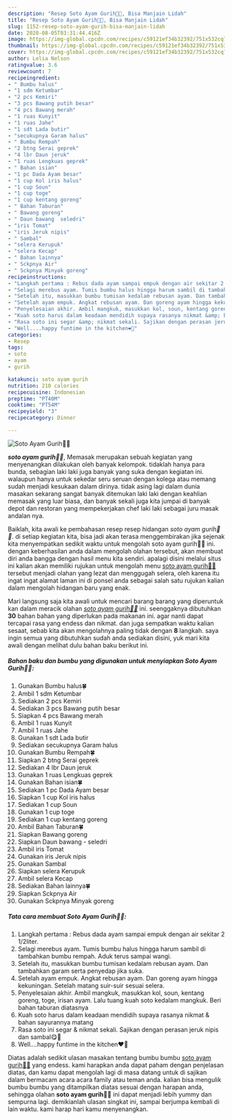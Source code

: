 ```yaml
---
description: "Resep Soto Ayam Gurih🍲😘, Bisa Manjain Lidah"
title: "Resep Soto Ayam Gurih🍲😘, Bisa Manjain Lidah"
slug: 1152-resep-soto-ayam-gurih-bisa-manjain-lidah
date: 2020-08-05T03:31:44.416Z
image: https://img-global.cpcdn.com/recipes/c59121ef34b32392/751x532cq70/soto-ayam-gurih🍲😘-foto-resep-utama.jpg
thumbnail: https://img-global.cpcdn.com/recipes/c59121ef34b32392/751x532cq70/soto-ayam-gurih🍲😘-foto-resep-utama.jpg
cover: https://img-global.cpcdn.com/recipes/c59121ef34b32392/751x532cq70/soto-ayam-gurih🍲😘-foto-resep-utama.jpg
author: Lelia Nelson
ratingvalue: 3.6
reviewcount: 7
recipeingredient:
- " Bumbu halus"
- "1 sdm Ketumbar"
- "2 pcs Kemiri"
- "3 pcs Bawang putih besar"
- "4 pcs Bawang merah"
- "1 ruas Kunyit"
- "1 ruas Jahe"
- "1 sdt Lada butir"
- "secukupnya Garam halus"
- " Bumbu Rempah"
- "2 btng Serai geprek"
- "4 lbr Daun jeruk"
- "1 ruas Lengkuas geprek"
- " Bahan isian"
- "1 pc Dada Ayam besar"
- "1 cup Kol iris halus"
- "1 cup Soun"
- "1 cup toge"
- "1 cup kentang goreng"
- " Bahan Taburan"
- " Bawang goreng"
- " Daun bawang  seledri"
- "iris Tomat"
- "iris Jeruk nipis"
- " Sambal"
- "selera Kerupuk"
- "selera Kecap"
- " Bahan lainnya"
- " Sckpnya Air"
- " Sckpnya Minyak goreng"
recipeinstructions:
- "Langkah pertama : Rebus dada ayam sampai empuk dengan air sekitar 2 1/2liter."
- "Selagi merebus ayam. Tumis bumbu halus hingga harum sambil di tambahkan bumbu rempah. Aduk terus sampai wangi."
- "Setelah itu, masukkan bumbu tumisan kedalam rebusan ayam. Dan tambahkan garam serta penyedap jika suka."
- "Setelah ayam empuk. Angkat rebusan ayam. Dan goreng ayam hingga kekuningan. Setelah matang suir-suir sesuai selera."
- "Penyelesaian akhir. Ambil mangkuk, masukkan kol, soun, kentang goreng, toge, irisan ayam. Lalu tuang kuah soto kedalam mangkuk. Beri bahan taburan diatasnya"
- "Kuah soto harus dalam keadaan mendidih supaya rasanya nikmat &amp; bahan sayurannya matang"
- "Rasa soto ini segar &amp; nikmat sekali. Sajikan dengan perasan jeruk nipis dan sambal😋🍲"
- "Well....happy funtime in the kitchen❤🙏"
categories:
- Resep
tags:
- soto
- ayam
- gurih

katakunci: soto ayam gurih 
nutrition: 210 calories
recipecuisine: Indonesian
preptime: "PT40M"
cooktime: "PT54M"
recipeyield: "3"
recipecategory: Dinner

---
```



![Soto Ayam Gurih🍲😘](https://img-global.cpcdn.com/recipes/c59121ef34b32392/751x532cq70/soto-ayam-gurih🍲😘-foto-resep-utama.jpg)

<b><i>soto ayam gurih🍲😘</i></b>, Memasak merupakan sebuah kegiatan yang menyenangkan dilakukan oleh banyak kelompok. tidaklah hanya para bunda, sebagian laki laki juga banyak yang suka dengan kegiatan ini. walaupun hanya untuk sekedar seru seruan dengan kolega atau memang sudah menjadi kesukaan dalam dirinya. tidak asing lagi dalam dunia masakan sekarang sangat banyak ditemukan laki laki dengan keahlian memasak yang luar biasa, dan banyak sekali juga kita jumpai di banyak depot dan restoran yang mempekerjakan chef laki laki sebagai juru masak andalan nya.



Baiklah, kita awali ke pembahasan resep resep hidangan <i>soto ayam gurih🍲😘</i>. di setiap kegiatan kita, bisa jadi akan terasa menggembirakan jika sejenak kita menyempatkan sedikit waktu untuk mengolah soto ayam gurih🍲😘 ini. dengan keberhasilan anda dalam mengolah olahan tersebut, akan membuat diri anda bangga dengan hasil menu kita sendiri. apalagi disini melalui situs ini kalian akan memiliki rujukan untuk mengolah menu <u>soto ayam gurih🍲😘</u> tersebut menjadi olahan yang lezat dan menggugah selera, oleh karena itu ingat ingat alamat laman ini di ponsel anda sebagai salah satu rujukan kalian dalam mengolah hidangan baru yang enak.


Mari langsung saja kita awali untuk mencari barang barang yang diperuntuk kan dalam meracik olahan <u><i>soto ayam gurih🍲😘</i></u> ini. seenggaknya dibutuhkan <b>30</b> bahan bahan yang diperlukan pada makanan ini. agar nanti dapat tercapai rasa yang endess dan nikmat. dan juga sempatkan waktu kalian sesaat, sebab kita akan mengolahnya paling tidak dengan <b>8</b> langkah. saya ingin semua yang dibutuhkan sudah anda sediakan disini, yuk mari kita awali dengan melihat dulu bahan baku berikut ini.

<!--inarticleads1-->

##### Bahan baku dan bumbu yang digunakan untuk menyiapkan Soto Ayam Gurih🍲😘:

1. Gunakan  Bumbu halus🍀
1. Ambil 1 sdm Ketumbar
1. Sediakan 2 pcs Kemiri
1. Sediakan 3 pcs Bawang putih besar
1. Siapkan 4 pcs Bawang merah
1. Ambil 1 ruas Kunyit
1. Ambil 1 ruas Jahe
1. Gunakan 1 sdt Lada butir
1. Sediakan secukupnya Garam halus
1. Gunakan  Bumbu Rempah🍀
1. Siapkan 2 btng Serai geprek
1. Sediakan 4 lbr Daun jeruk
1. Gunakan 1 ruas Lengkuas geprek
1. Gunakan  Bahan isian🍀
1. Sediakan 1 pc Dada Ayam besar
1. Siapkan 1 cup Kol iris halus
1. Sediakan 1 cup Soun
1. Gunakan 1 cup toge
1. Sediakan 1 cup kentang goreng
1. Ambil  Bahan Taburan🍀
1. Siapkan  Bawang goreng
1. Siapkan  Daun bawang - seledri
1. Ambil iris Tomat
1. Gunakan iris Jeruk nipis
1. Gunakan  Sambal
1. Siapkan selera Kerupuk
1. Ambil selera Kecap
1. Sediakan  Bahan lainnya🍀
1. Siapkan  Sckpnya Air
1. Gunakan  Sckpnya Minyak goreng




<!--inarticleads2-->

##### Tata cara membuat Soto Ayam Gurih🍲😘:

1. Langkah pertama : Rebus dada ayam sampai empuk dengan air sekitar 2 1/2liter.
1. Selagi merebus ayam. Tumis bumbu halus hingga harum sambil di tambahkan bumbu rempah. Aduk terus sampai wangi.
1. Setelah itu, masukkan bumbu tumisan kedalam rebusan ayam. Dan tambahkan garam serta penyedap jika suka.
1. Setelah ayam empuk. Angkat rebusan ayam. Dan goreng ayam hingga kekuningan. Setelah matang suir-suir sesuai selera.
1. Penyelesaian akhir. Ambil mangkuk, masukkan kol, soun, kentang goreng, toge, irisan ayam. Lalu tuang kuah soto kedalam mangkuk. Beri bahan taburan diatasnya
1. Kuah soto harus dalam keadaan mendidih supaya rasanya nikmat &amp; bahan sayurannya matang
1. Rasa soto ini segar &amp; nikmat sekali. Sajikan dengan perasan jeruk nipis dan sambal😋🍲
1. Well....happy funtime in the kitchen❤🙏




Diatas adalah sedikit ulasan masakan tentang bumbu bumbu <u>soto ayam gurih🍲😘</u> yang endess. kami harapkan anda dapat paham dengan penjelasan diatas, dan kamu dapat mengolah lagi di masa datang untuk di sajikan dalam bermacam acara acara family atau teman anda. kalian bisa mengulik bumbu bumbu yang ditampilkan diatas sesuai dengan harapan anda, sehingga olahan <b>soto ayam gurih🍲😘</b> ini dapat menjadi lebih yummy dan sempurna lagi. demikianlah ulasan singkat ini, sampai berjumpa kembali di lain waktu. kami harap hari kamu menyenangkan.
